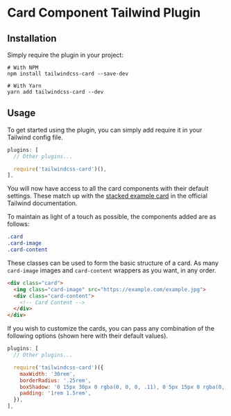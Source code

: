 # Card Component Tailwind Plugin

## Installation

Simply require the plugin in your project:

```
# With NPM
npm install tailwindcss-card --save-dev

# With Yarn
yarn add tailwindcss-card --dev
```

## Usage

To get started using the  plugin, you can simply add require it in your Tailwind config file.

```js
plugins: [
  // Other plugins...

  require('tailwindcss-card')(),
],
```

You will now have access to all the card components with their default settings. These match up with the [stacked example card](https://tailwindcss.com/docs/examples/cards#stacked) in the official Tailwind documentation.

To maintain as light of a touch as possible, the components added are as follows:

```css
.card
.card-image
.card-content
```

These classes can be used to form the basic structure of a card. As many `card-image` images and `card-content` wrappers as you want, in any order.

```html
<div class="card">
  <img class="card-image" src="https://example.com/example.jpg">
  <div class="card-content">
    <!-- Card Content -->
  </div>
</div>
```

If you wish to customize the cards, you can pass any combination of the following options (shown here with their default values).

```js
plugins: [
  // Other plugins...

  require('tailwindcss-card')({
    maxWidth: '30rem',
    borderRadius: '.25rem',
    boxShadow: '0 15px 30px 0 rgba(0, 0, 0, .11), 0 5px 15px 0 rgba(0, 0, 0, .08)',
    padding: '1rem 1.5rem',
  }),
],
```
